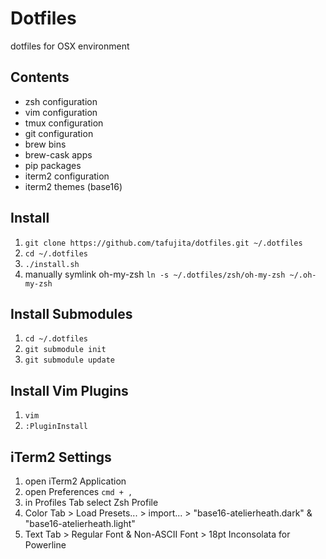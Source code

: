 # Dotfiles

dotfiles for OSX environment

## Contents

+ zsh configuration
+ vim configuration
+ tmux configuration
+ git configuration
+ brew bins
+ brew-cask apps
+ pip packages
+ iterm2 configuration
+ iterm2 themes (base16)

## Install

1. `git clone https://github.com/tafujita/dotfiles.git ~/.dotfiles`
2. `cd ~/.dotfiles`
3. `./install.sh`
4. manually symlink oh-my-zsh `ln -s ~/.dotfiles/zsh/oh-my-zsh ~/.oh-my-zsh`
 

## Install Submodules

1. `cd ~/.dotfiles`
2. `git submodule init`
3. `git submodule update`


## Install Vim Plugins

1. `vim`
2. `:PluginInstall`


## iTerm2 Settings

1. open iTerm2 Application
2. open Preferences `cmd + ,`
3. in Profiles Tab select Zsh Profile
4. Color Tab > Load Presets... > import... > "base16-atelierheath.dark" & "base16-atelierheath.light"
5. Text Tab > Regular Font & Non-ASCII Font > 18pt Inconsolata for Powerline
